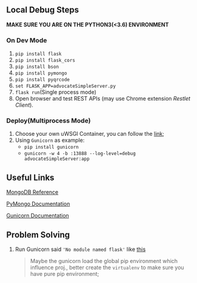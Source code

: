 ## Local Debug Steps

**MAKE SURE YOU ARE ON THE PYTHON3(<3.6) ENVIRONMENT**

### On Dev Mode

1. `pip install flask`
2. `pip install flask_cors`
3. `pip install bson`
4. `pip install pymongo`
5. `pip install pyqrcode`
6. `set FLASK_APP=advocateSimpleServer.py`
7. `flask run`(Single process mode)
8. Open browser and test REST APIs (may use Chrome extension *Restlet Client*).

### Deploy(Multiprocess Mode)
1. Choose your own uWSGI Container, you can follow the [link](http://flask.pocoo.org/docs/0.12/deploying/);
2. Using `Gunicorn` as example:
    - `pip install gunicorn`
    - `gunicorn -w 4 -b :13888 --log-level=debug advocateSimpleServer:app`

## Useful Links

[MongoDB Reference](https://docs.mongodb.com/manual/reference/)

[PyMongo Documentation](https://api.mongodb.com/python/current/)

[Gunicorn Documentation](http://gunicorn.org/)

## Problem Solving

1. Run Gunicorn said `'No module named flask'` like [this](https://stackoverflow.com/questions/18776745/gunicorn-with-flask-using-wrong-python)
    > Maybe the gunicorn load the global pip environment which influence proj., better create the `virtualenv` to make sure you have pure pip environment;
